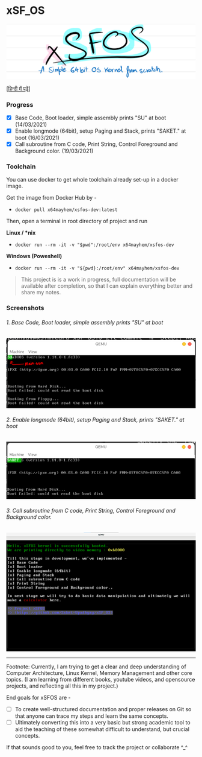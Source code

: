 # xSF_OS
![](https://github.com/Saket-Upadhyay/xSF_OS/blob/main/screenshots/Step1/xSFOSpen.png)

[[हिन्दी में पढ़ें](https://github.com/Saket-Upadhyay/xSF_OS/blob/main/Readme_HI.md)]
### Progress

- [x] Base Code, Boot loader, simple assembly prints "SU" at boot (14/03/2021)
- [x] Enable longmode (64bit), setup Paging and Stack, prints "SAKET." at boot (16/03/2021)
- [x] Call subroutine from C code, Print String, Control Foreground and Background color. (19/03/2021)

### Toolchain

You can use docker to get whole toolchain already set-up in a docker image.

Get the image from Docker Hub by -
- ```docker pull x64mayhem/xsfos-dev:latest```

Then, open a terminal in root directory of project and run 

**Linux / \*nix** 

- ```docker run --rm -it -v "$pwd":/root/env x64mayhem/xsfos-dev```

**Windows (Poweshell)**

- ```docker run --rm -it -v "${pwd}:/root/env" x64mayhem/xsfos-dev```

> This project is is a work in progress, full documentation will be available after completion, so that I can explain everything better and share my notes.

### Screenshots 

###### 1. Base Code, Boot loader, simple assembly prints "SU" at boot 
![](https://github.com/Saket-Upadhyay/xSF_OS/blob/main/screenshots/Step1/Step1.png)

###### 2. Enable longmode (64bit), setup Paging and Stack, prints "SAKET." at boot
![](https://github.com/Saket-Upadhyay/xSF_OS/blob/main/screenshots/Step2/step2.png)

###### 3. Call subroutine from C code, Print String, Control Foreground and Background color.
![](https://github.com/Saket-Upadhyay/xSF_OS/blob/main/screenshots/Step3/Step3.png)

---

Footnote: 
Currently, I am trying to get a clear and deep understanding of Computer Architecture, Linux Kernel, Memory Management and other core topics.
(I am learning from different books, youtube videos, and opensource projects, and reflecting all this in my project.)

End goals for xSFOS are -

- [ ] To create well-structured documentation and proper releases on Git so that anyone can trace my steps and learn the same concepts.
- [ ] Ultimately converting this into a very basic but strong academic tool to aid the teaching of these somewhat difficult to understand, but crucial concepts.

If that sounds good to you, feel free to track the project or collaborate ^\_^
